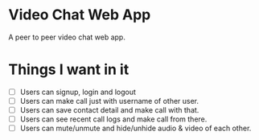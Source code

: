 # Video Chat Web App

A peer to peer video chat web app.

# Things I want in it
- [ ] Users can signup, login and logout
- [ ] Users can make call just with username of other user.
- [ ] Users can save contact detail and make call with that.
- [ ] Users can see recent call logs and make call from there.
- [ ] Users can mute/unmute and hide/unhide audio & video of each other.
